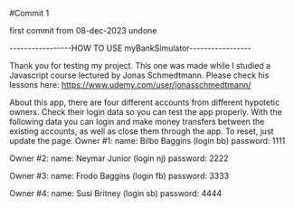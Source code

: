 #Commit 1

first commit from 08-dec-2023 undone

-----------------HOW TO USE myBankSimulator-----------------

Thank you for testing my project. This one was made while I studied a Javascript course lectured by Jonas Schmedtmann. Please check his lessons here: https://www.udemy.com/user/jonasschmedtmann/

About this app, there are four different accounts from different hypotetic owners. Check their login data so you can test the app properly. With the following data you can login and make money transfers between the existing accounts, as well as close them through the app. To reset, just update the page.
Owner #1:
name: Bilbo Baggins (login bb)
password: 1111

Owner #2:
name: Neymar Junior (login nj)
password: 2222

Owner #3:
name: Frodo Baggins (login fb)
password: 3333

Owner #4:
name: Susi Britney (login sb)
password: 4444
